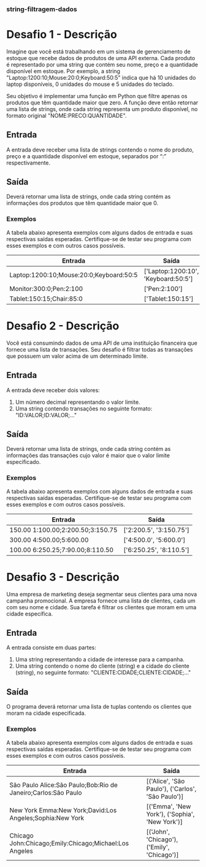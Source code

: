 ### string-filtragem-dados

#  Desafio 1 - Descrição 
Imagine que você está trabalhando em um sistema de gerenciamento de estoque que recebe dados de produtos de uma API externa. Cada produto é representado por uma string que contém seu nome, preço e a quantidade disponível em estoque. Por exemplo, a string "Laptop:1200:10;Mouse:20:0;Keyboard:50:5" indica que há 10 unidades do laptop disponíveis, 0 unidades do mouse e 5 unidades do teclado.

Seu objetivo é implementar uma função em Python que filtre apenas os produtos que têm quantidade maior que zero. A função deve então retornar uma lista de strings, onde cada string representa um produto disponível, no formato original "NOME:PRECO:QUANTIDADE".

## Entrada
A entrada deve receber uma lista de strings contendo o nome do produto, preço e a quantidade disponível em estoque, separados por “:” respectivamente.

## Saída
Deverá retornar uma lista de strings, onde cada string contém as informações dos produtos que têm quantidade maior que 0.

### Exemplos
A tabela abaixo apresenta exemplos com alguns dados de entrada e suas respectivas saídas esperadas. Certifique-se de testar seu programa com esses exemplos e com outros casos possíveis.

|Entrada |	Saída |
| ------ | ------- |
| Laptop:1200:10;Mouse:20:0;Keyboard:50:5 |	['Laptop:1200:10', 'Keyboard:50:5']|
| Monitor:300:0;Pen:2:100	| ['Pen:2:100']|
| Tablet:150:15;Chair:85:0 |	['Tablet:150:15'] |


# Desafio 2 - Descrição
Você está consumindo dados de uma API de uma instituição financeira que fornece uma lista de transações. Seu desafio é filtrar todas as transações que possuem um valor acima de um determinado limite.

## Entrada
A entrada deve receber dois valores:
1. Um número decimal representando o valor limite.
2. Uma string contendo transações no seguinte formato: "ID:VALOR;ID:VALOR;..."

## Saída
Deverá retornar uma lista de strings, onde cada string contém as informações das transações cujo valor é maior que o valor limite especificado.

### Exemplos
A tabela abaixo apresenta exemplos com alguns dados de entrada e suas respectivas saídas esperadas. Certifique-se de testar seu programa com esses exemplos e com outros casos possíveis.

| Entrada |	Saída |
|---------|---------|
|150.00 1:100.00;2:200.50;3:150.75 |	['2:200.5', '3:150.75']|
|300.00 4:500.00;5:600.00	| ['4:500.0', '5:600.0']|
|100.00 6:250.25;7:90.00;8:110.50	| ['6:250.25', '8:110.5']|


# Desafio 3 - Descrição 
Uma empresa de marketing deseja segmentar seus clientes para uma nova campanha promocional. A empresa fornece uma lista de clientes, cada um com seu nome e cidade. Sua tarefa é filtrar os clientes que moram em uma cidade específica.

## Entrada
A entrada consiste em duas partes:
1. Uma string representando a cidade de interesse para a campanha.
2. Uma string contendo o nome do cliente (string) e a cidade do cliente (string), no seguinte formato: "CLIENTE:CIDADE;CLIENTE:CIDADE;..."

## Saída
O programa deverá retornar uma lista de tuplas contendo os clientes que moram na cidade especificada.

### Exemplos
A tabela abaixo apresenta exemplos com alguns dados de entrada e suas respectivas saídas esperadas. Certifique-se de testar seu programa com esses exemplos e com outros casos possíveis.

| Entrada |	Saída|
|-------- | ----------|
| São Paulo Alice:São Paulo;Bob:Rio de Janeiro;Carlos:São Paulo	| [('Alice', 'São Paulo'), ('Carlos', 'São Paulo')]|
| New York Emma:New York;David:Los Angeles;Sophia:New York	| [('Emma', 'New York'), ('Sophia', 'New York')]|
|Chicago John:Chicago;Emily:Chicago;Michael:Los Angeles	| [('John', 'Chicago'), ('Emily', 'Chicago')]|
